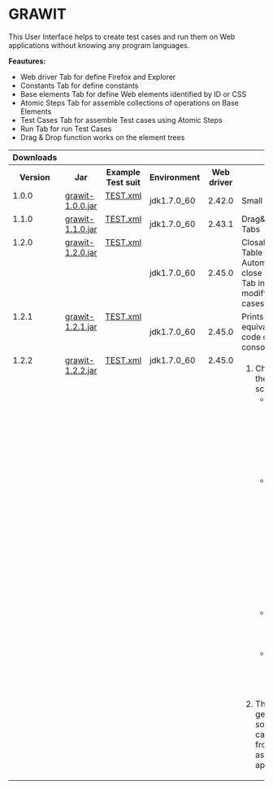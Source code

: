 # **GRAWIT** #

This User Interface helps to create test cases and run them on Web applications without knowing any program languages.

**Feautures:**
  * Web driver Tab for define Firefox and Explorer
  * Constants Tab for define constants
  * Base elements Tab for define Web elements identified by ID or CSS
  * Atomic Steps Tab for assemble collections of operations on Base Elements
  * Test Cases Tab for assemble Test cases using Atomic Steps
  * Run Tab for run Test Cases
  * Drag & Drop function works on the element trees




<table>

<blockquote><tr>
<blockquote><th>Downloads</th>
</blockquote></tr></blockquote>

<blockquote><tr>
<blockquote><th>Version</th>
<th>Jar</th>
<th>Example Test suit</th>
<th>Environment</th>
<th>Web driver</th>
<th>New</th>
</blockquote></tr></blockquote>


<blockquote><tr>
<blockquote><td valign='top'> 1.0.0</td>
<td valign='top'><a href='https://akoel-java-grawet.googlecode.com/svn/tags/1.0.0/grawit-1.0.0.jar'>grawit-1.0.0.jar</a></td>
<td valign='top'><a href='https://akoel-java-grawet.googlecode.com/svn/tags/1.0.0/TEST.xml'>TEST.xml</a></td>
<td>jdk1.7.0_60</td>
<td>2.42.0</td>
<td>Small changes</td>
</blockquote></tr>
<tr>
<blockquote><td valign='top'> 1.1.0</td>
<td valign='top'><a href='https://akoel-java-grawet.googlecode.com/svn/tags/1.1.0/grawit-1.1.0.jar'>grawit-1.1.0.jar</a></td>
<td valign='top'><a href='https://akoel-java-grawet.googlecode.com/svn/tags/1.1.0/TEST.xml'>TEST.xml</a></td>
<td>jdk1.7.0_60</td>
<td>2.43.1</td>
<td>Drag&Drop, Tabs</td>
</blockquote></tr>
<tr>
<blockquote><td valign='top'> 1.2.0</td>
<td valign='top'><a href='https://akoel-java-grawet.googlecode.com/svn/tags/1.2.0/grawit-1.2.0.jar'>grawit-1.2.0.jar</a></td>
<td valign='top'><a href='https://akoel-java-grawet.googlecode.com/svn/tags/1.2.0/TEST.xml'>TEST.xml</a></td>
<td>jdk1.7.0_60</td>
<td>2.45.0</td>
<td>Closable Tabs, Table for result, Automatically close Running Tab in case of modifying Test cases</td>
</blockquote></tr>
<tr>
<blockquote><td valign='top'> 1.2.1</td>
<td valign='top'><a href='https://akoel-java-grawet.googlecode.com/svn/tags/1.2.1/grawit-1.2.1.jar'>grawit-1.2.1.jar</a></td>
<td valign='top'><a href='https://akoel-java-grawet.googlecode.com/svn/tags/1.2.1/TEST.xml'>TEST.xml</a></td>
<td>jdk1.7.0_60</td>
<td>2.45.0</td>
<td>Prints the equivalent java code out the console.</td>
</blockquote></tr>
<tr>
<blockquote><td valign='top'> 1.2.2</td>
<td valign='top'><a href='https://akoel-java-grawet.googlecode.com/svn/tags/1.2.2/grawit-1.2.2.jar'>grawit-1.2.2.jar</a></td>
<td valign='top'><a href='https://akoel-java-grawet.googlecode.com/svn/tags/1.2.2/TEST.xml'>TEST.xml</a></td>
<td valign='top'>jdk1.7.0_60</td>
<td valign='top'>2.45.0</td>
<td>
</blockquote></blockquote><ol><li>Changes on the Run screen:<br>
<ul><li>The source code appears in the text area instead of consol<br>
</li><li>When a test case started it appears in the result box with a hourglass icon in the RESULT column<br>
</li><li>The out section gets color<br>
</li><li>The section wont collapse anymore<br>
</li></ul></li><li>The generated source code can be run from console as a normal application<br>
<blockquote></td>
</blockquote></li></ol><blockquote></tr></blockquote>







</table>
